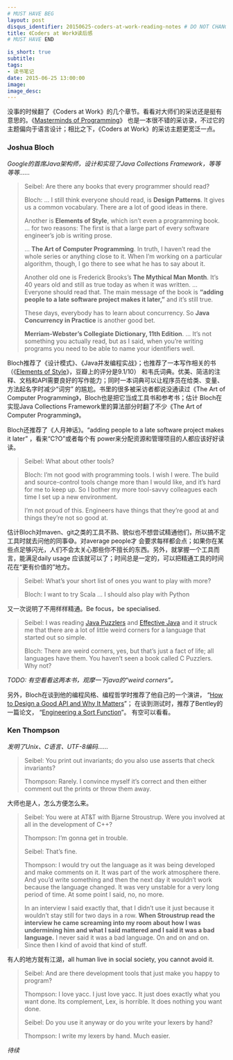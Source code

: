 ```yaml
---
# MUST HAVE BEG
layout: post
disqus_identifier: 20150625-coders-at-work-reading-notes # DO NOT CHANGE THE VALUE ONCE SET
title: 《Coders at Work》读后感
# MUST HAVE END

is_short: true
subtitle: 
tags: 
- 读书笔记
date: 2015-06-25 13:00:00
image: 
image_desc: 
---
```


没事的时候翻了《Coders at Work》的几个章节。看看对大师们的采访还是挺有意思的。《[Masterminds of Programming][1]》
也是一本很不错的采访录，不过它的主题偏向于语言设计；相比之下，《Coders at Work》的采访主题更宽泛一点。

### Joshua Bloch
*Google的首席Java架构师，设计和实现了Java Collections Framework，等等等等……*

> Seibel: Are there any books that every programmer should read?
> 
> Bloch: ... I still think everyone should read, is **Design Patterns**. It gives us a common vocabulary.
> There are a lot of good ideas in there.
>
> Another is **Elements of Style**, which isn’t even a programming
> book. ... for two reasons: The first is that a large part of every software engineer’s job is writing prose. 
>
> ... **The Art of Computer Programming**. In truth, I haven’t read the whole series or anything close to
> it. When I’m working on a particular algorithm, though, I go there to see what he has to say about it.
>
> Another old one is Frederick Brooks’s **The Mythical Man Month**. It’s 40 years old and still as true
> today as when it was written. ... Everyone should read that. The main message of the book is
> **“adding people to a late software project makes it later,”** and it’s still true.
> 
> These days, everybody has to learn about concurrency. So **Java Concurrency in Practice** is another good bet.
> 
> **Merriam-Webster’s Collegiate Dictionary, 11th Edition**. ... It’s not something you actually read,
> but as I said, when you’re writing programs you need to be able to name your identifiers well.

Bloch推荐了《设计模式》、《Java并发编程实战》；也推荐了一本写作相关的书（《[Elements of Style](http://book.douban.com/subject/1433835/)》，豆瓣上的评分是9.1/10）
和韦氏词典。优美、简洁的注释、文档和API需要良好的写作能力；同时一本词典可以让程序员在给类、变量、方法起名字时减少“词穷”
的尴尬。书里的很多被采访者都说没通读过《The Art of Computer Programming》，Bloch也是把它当成工具书和参考书；估计
Bloch在实现Java Collections Framework里的算法部分时翻了不少《The Art of Computer Programming》。

Bloch还推荐了《人月神话》。“adding people to a late software project makes it later” ，看来“C?O”或者每个有
power来分配资源和管理项目的人都应该好好读读。

>Seibel: What about other tools?
>
>Bloch: I’m not good with programming tools. I wish I were. The build and source-control tools change
>more than I would like, and it’s hard for me to keep up. So I bother my more tool-savvy colleagues
>each time I set up a new environment. 
>
>I’m not proud of this. Engineers have things that they’re good at and things they’re not so good at.

估计Bloch对maven、git之类的工具不熟、貌似也不想尝试精通他们，所以搞不定工具时就去问他的同事😅。对average people才
会要求每样都会点；如果你在某些点足够闪光，人们不会太关心那些你不擅长的东西。另外，就掌握一个工具而言，能满足daily usage
应该就可以了；时间总是一定的，可以把精通工具的时间花在“更有价值的”地方。

>Seibel: What’s your short list of ones you want to play with more?
>
>Bloch: I want to try Scala ... I should also play with Python

又一次说明了不用样样精通。Be focus，be specialised.

>Seibel: I was reading [Java Puzzlers](http://book.douban.com/subject/1882469/) 
>and [Effective Java](http://book.douban.com/subject/3998727/) and it struck me that there are a lot
of little weird corners for a language that started out so simple.
>
>Bloch: There are weird corners, yes, but that’s just a fact of life; all languages have them.
You haven’t seen a book called C Puzzlers. Why not?

*TODO: 有空看看这两本书，观摩一下java的“weird corners”。*

另外，Bloch在谈到他的编程风格、编程哲学时推荐了他自己的一个演讲，
“[How to Design a Good API and Why It Matters](https://www.youtube.com/watch?v=aAb7hSCtvGw)”；
在谈到测试时，推荐了Bentley的一篇论文，
“[Engineering a Sort Function](http://cs.fit.edu/~pkc/classes/writing/samples/bentley93engineering.pdf)”。
有空可以看看。 


### Ken Thompson
*发明了Unix、C语言、UTF-8编码……*

>Seibel: You print out invariants; do you also use asserts that check invariants?
>
>Thompson: Rarely. I convince myself it’s correct and then either comment out the prints or throw them away.

大师也是人，怎么方便怎么来。

>Seibel: You were at AT&T with Bjarne Stroustrup. Were you involved at all in the development of C++?
>
>Thompson: I’m gonna get in trouble. 
>
>Seibel: That’s fine.
>
>Thompson: I would try out the language as it was being developed and make comments on it. It was part of the work atmosphere there. And you’d write something and then the next day it wouldn’t work because the language changed. It was very unstable for a very long period of time. At some point I said, no, no more.
>
>In an interview I said exactly that, that I didn’t use it just because it wouldn’t stay still for two days in a row. **When Stroustrup read the interview he came screaming into my room about how I was undermining him and what I said mattered and I said it was a bad language.** I never said it was a bad language. On and on and on. Since then I kind of avoid that kind of stuff.

有人的地方就有江湖，all human live in social society, you cannot avoid it.

>Seibel: And are there development tools that just make you happy to program?
>
>Thompson: I love yacc. I just love yacc. It just does exactly what you want done. Its complement, Lex, is horrible. It does nothing you want done.
>
>Seibel: Do you use it anyway or do you write your lexers by hand? 
>
>Thompson: I write my lexers by hand. Much easier.

*待续*

[1]: http://book.douban.com/subject/2258023/ "Masterminds of Programming"


